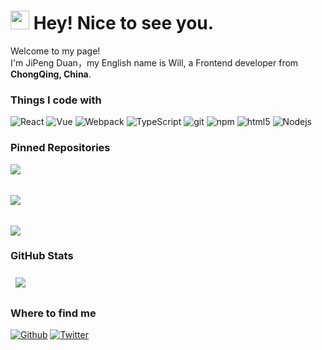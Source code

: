 <h1><img src="https://emojis.slackmojis.com/emojis/images/1531849430/4246/blob-sunglasses.gif?1531849430" width="30"/> Hey! Nice to see you.</h1>


<p>Welcome to my page! </br> I'm JiPeng Duan，my English name is Will, a Frontend developer from <img src="https://www.webfx.com/wp-content/themes/fx/assets/img/tools/emoji-cheat-sheet/graphics/emojis/cn.png" width="13"/> <b>ChongQing, China</b>.
<h3>Things I code with</h3>
<p>
  <img alt="React" src="https://img.shields.io/badge/-React-45b8d8?style=flat-square&logo=react&logoColor=white" />
  <img alt="Vue" src="https://img.shields.io/badge/-Vue-43853d?style=flat-square&logo=Vue.js&logoColor=white" />
  <img alt="Webpack" src="https://img.shields.io/badge/-Webpack-8DD6F9?style=flat-square&logo=webpack&logoColor=white" /> 
  <img alt="TypeScript" src="https://img.shields.io/badge/-TypeScript-007ACC?style=flat-square&logo=typescript&logoColor=white" />
  <img alt="git" src="https://img.shields.io/badge/-Git-F05032?style=flat-square&logo=git&logoColor=white" />
  <img alt="npm" src="https://img.shields.io/badge/-NPM-CB3837?style=flat-square&logo=npm&logoColor=white" />
  <img alt="html5" src="https://img.shields.io/badge/-HTML5-E34F26?style=flat-square&logo=html5&logoColor=white" />
  <img alt="Nodejs" src="https://img.shields.io/badge/-Nodejs-43853d?style=flat-square&logo=Node.js&logoColor=white" />
</p>

<h3> Pinned Repositories</h3>
<div style="margin-bottom:1rem">
<a style="display:block;" href="https://github.com/enoshima7/my-cv">
   <img align="center"  src="https://github-readme-stats.vercel.app/api/pin/?username=enoshima7&repo=my-cv&theme=radical" />
</a>
  </div>
  <br/>
  <div style="margin-bottom:1rem">
<a style="display:block" href="https://github.com/enoshima7/sep-web-imitatation">
   <img align="center"  src="https://github-readme-stats.vercel.app/api/pin/?username=enoshima7&repo=sep-web-imitatation&theme=radical" />
</a>
  </div>
  <br/>
  <div style="margin-bottom:1rem">
<a style="display:block" href="https://github.com/enoshima7/pokemon-app">
   <img align="center"  src="https://github-readme-stats.vercel.app/api/pin/?username=enoshima7&repo=pokemon-app&theme=radical" />
</a>
  </div>
  
<h3> GitHub Stats </h3>
<a href="https://github.com/enoshima7">
  <img align="center" style="margin:0.5rem" src="https://github-readme-stats.vercel.app/api/?username=enoshima7&show_icons=true&theme=radical" />
</a>

<h3>Where to find me</h3>
<p><a href="https://github.com/enoshima7" target="_blank"><img alt="Github" src="https://img.shields.io/badge/GitHub-%2312100E.svg?&style=for-the-badge&logo=Github&logoColor=white" /></a> <a href="https://twitter.com/enoshima7" target="_blank"><img alt="Twitter" src="https://img.shields.io/badge/twitter-%231DA1F2.svg?&style=for-the-badge&logo=twitter&logoColor=white" /></a>
</p>
